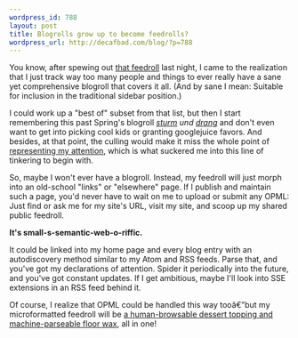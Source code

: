 ```yaml
--- 
wordpress_id: 788
layout: post
title: Blogrolls grow up to become feedrolls?
wordpress_url: http://decafbad.com/blog/?p=788
---
```

You know, after spewing out [that feedroll][fr] last night, I came to the realization that I just track way too many people and things to ever really have a sane yet comprehensive blogroll that covers it all.  (And by sane I mean:  Suitable for inclusion in the traditional sidebar position.)

I could work up a "best of" subset from that list, but then I start remembering this past Spring's blogroll *[sturm][br] und [drang][dr]* and don't even want to get into picking cool kids or granting googlejuice favors.  And besides, at that point, the culling would make it miss the whole point of [representing my attention][att], which is what suckered me into this line of tinkering to begin with.

So, maybe I won't ever have a blogroll.  Instead, my feedroll will just morph into an old-school "links" or "elsewhere" page.  If I publish and maintain such a page, you'd never have to wait on me to upload or submit any OPML:  Just find or ask me for my site's URL, visit my site, and scoop up my shared public feedroll.  

**It's small-s-semantic-web-o-riffic.**

It could be linked into my home page and every blog entry with an autodiscovery method similar to my Atom and RSS feeds.  Parse that, and you've got my declarations of attention.  Spider it periodically into the future, and you've got constant updates.  If I get ambitious, maybe I'll look into SSE extensions in an RSS feed behind it.

Of course, I realize that OPML could be handled this way tooâ€”but my microformatted feedroll will be [a human-browsable dessert topping and machine-parseable floor wax][snl], all in one!

[dr]: http://weblog.burningbird.net/archives/2005/05/06/lets-keep-the-blogroll-and-throw-away-the-writing/
[att]: http://decafbad.com/blog/2005/11/27/subscriptions-are-attention-but-what-about-blogrolls
[del.icio.us]: http://del.icio.us
[br]: http://weblog.burningbird.net/archives/2005/03/15/steve-levy-dave-sifrey-and-nz-bear-you-are-hurting-us/
[fr]: http://decafbad.com/2005/11/gopher-ng/feedroll.html
[snl]: http://snltranscripts.jt.org/75/75ishimmer.phtml
